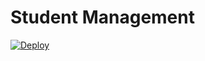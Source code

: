 # Student Management

[![Deploy](https://www.herokucdn.com/deploy/button.svg)](https://heroku.com/deploy)

